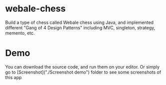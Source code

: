 # webale-chess
Build a type of chess called Webale chess using Java, and implemented different "Gang of 4 Design Patterns" including MVC, singleton, strategy, memento, etc.

# Demo
You can download the source code, and run them on your editor. Or simply go to [Screenshot]("./Screenshot demo") folder to see some screenshots of this app
